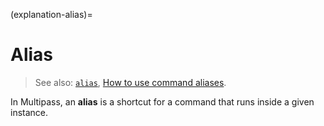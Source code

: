 (explanation-alias)=
# Alias

> See also: [`alias`](/reference/command-line-interface/alias), [How to use command aliases](/how-to-guides/manage-instances/use-instance-command-aliases).

In Multipass, an **alias** is a shortcut for a command that runs inside a given instance.
